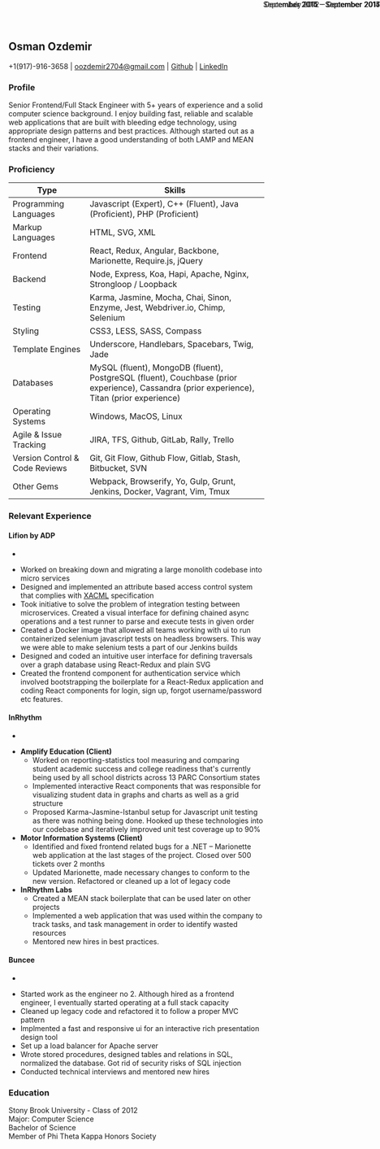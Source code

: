## Osman Ozdemir
+1(917)-916-3658 | oozdemir2704@gmail.com | 
[Github](https://github.com/ozthekoder) |
[LinkedIn](www.linkedin.com/in/osman-ozdemir-63021252)

### Profile
Senior Frontend/Full Stack Engineer with 5+ years of experience and a solid computer science background. 
I enjoy building
fast, reliable and scalable web applications that are built with bleeding edge technology, using appropriate design
patterns and best practices.
Although started out as a frontend engineer, I have a good understanding of both
LAMP and MEAN stacks and their variations.

### Proficiency
|Type|Skills|
| ------ | ----------- |
| Programming Languages   |Javascript (Expert), C++ (Fluent), Java (Proficient), PHP (Proficient)|
| Markup Languages |HTML, SVG, XML|
| Frontend | React, Redux, Angular, Backbone, Marionette, Require.js, jQuery |
| Backend | Node, Express, Koa, Hapi, Apache, Nginx, Strongloop / Loopback |
| Testing | Karma, Jasmine, Mocha, Chai, Sinon, Enzyme, Jest, Webdriver.io, Chimp, Selenium |
| Styling   |	CSS3, LESS, SASS, Compass |
| Template Engines   | Underscore, Handlebars, Spacebars, Twig, Jade |
| Databases |MySQL (fluent), MongoDB (fluent), PostgreSQL (fluent), Couchbase (prior experience), Cassandra (prior experience), Titan (prior experience)|
| Operating Systems | Windows, MacOS, Linux |
| Agile & Issue Tracking   |JIRA, TFS, Github, GitLab, Rally, Trello|
| Version Control & Code Reviews|Git, Git Flow, Github Flow, Gitlab, Stash, Bitbucket, SVN|
| Other Gems |Webpack, Browserify, Yo, Gulp, Grunt, Jenkins, Docker, Vagrant, Vim, Tmux|

### Relevant Experience
#### Lifion by ADP <div style="text-align: right; font-weight: normal; position: absolute; top: 0; right: 0; font-size: 14px">September 2015 – September 2017</div>
-
* Worked on breaking down and migrating a large monolith codebase into micro services
* Designed and implemented an attribute based access control system that complies with [XACML](http://docs.oasis-open.org/xacml/3.0/xacml-3.0-core-spec-cs-01-en.pdf) specification
* Took initiative to solve the problem of integration testing between microservices. Created a visual interface for defining chained async operations and a test runner to parse and execute tests in given order
* Created a Docker image that allowed all teams working with ui to run containerized selenium javascript tests on headless browsers. This way we were able to make selenium tests a part of our Jenkins builds
* Designed and coded an intuitive user interface for defining traversals over a graph database using React-Redux and plain SVG
* Created the frontend component for authentication service which involved bootstrapping the boilerplate for a React-Redux application and coding React components for login, sign up, forgot username/password etc features.

#### InRhythm <div style="text-align: right; font-weight: normal; position: absolute; top: 0; right: 0; font-size: 14px">December 2014 – September 2015</div>
-
* __Amplify Education (Client)__ 
	*  Worked on reporting-statistics tool measuring and comparing student academic success and college readiness that's currently being used by all school districts across 13 PARC Consortium states
	*  Implemented interactive React components that was responsible for visualizing student data in graphs and charts as well as a grid structure
	*  Proposed Karma-Jasmine-Istanbul setup for Javascript unit testing as there was nothing being done. Hooked up these technologies into our codebase and iteratively improved unit test coverage up to 90% 
* __Motor Information Systems (Client)__
	*  Identified and fixed frontend related bugs for a .NET – Marionette web application at the last stages of the project. Closed over 500 tickets over 2 months
	*  Updated Marionette, made necessary changes to conform to the new version. Refactored or cleaned up a lot of legacy code
* __InRhythm Labs__
	*  Created a MEAN stack boilerplate that can be used later on other projects
 	* Implemented a web application that was used within the company to track tasks, and task management in order to identify wasted resources
	*  Mentored new hires in best practices.

#### Buncee <div style="text-align: right; font-weight: normal; position: absolute; top: 0; right: 0; font-size: 14px">July 2012 – December 2014</div>
-
* Started work as the engineer no 2. Although hired as a frontend engineer, I eventually started operating at a full stack capacity
* Cleaned up legacy code and refactored it to follow a proper MVC pattern
* Implmented a fast and responsive ui for an interactive rich presentation design tool
* Set up a load balancer for Apache server
* Wrote stored procedures, designed tables and relations in SQL, normalized the database. Got rid of security risks of SQL injection
* Conducted technical interviews and mentored new hires

### Education
Stony Brook University - Class of 2012  
Major: Computer Science  
Bachelor of Science  
Member of Phi Theta Kappa Honors Society